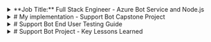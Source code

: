 <details>
  <summary>
**Job Title:** Full Stack Engineer - Azure Bot Service and Node.js
  </summary>
**Location:** Remote (USA)

**Employment Type:** Full-Time / Contract

**Overview:**
ACME Inc. is seeking a skilled Full Stack Engineer with expertise in Azure Bot Service and Node.js to join our dynamic team. The ideal candidate will have a strong background in developing scalable applications and integrating AI/ML services to enhance user experiences.

**Key Responsibilities:**

- Develop chatbots utilizing Azure Bot Service and Azure Cognitive Services for natural language understanding (NLU) and real-time user interaction in customer support applications.
  
- Design, develop, and maintain scalable applications using Node.js.
  
- Implement solutions on Azure Cloud, ensuring high availability and optimal performance.
  
- Integrate AI/ML services from Azure into applications to enhance functionality.
  
- Collaborate with cross-functional teams to define, design, and deliver new features.
  
- Optimize applications for maximum speed and scalability.
  
- Conduct code reviews and mentor junior developers.
  
- Troubleshoot and resolve production issues promptly.
  
- Stay informed about emerging technologies and industry trends to drive continuous improvement.

**Qualifications:**

- Bachelor’s degree in Computer Science, Engineering, or a related field.
  
- Minimum of 7 years of professional software development experience.
  
- Proficient in Node.js and its frameworks (e.g., Express, NestJS).
  
- Strong experience with Azure Cloud services (e.g., Azure Functions, Azure DevOps, Azure App Service).
  
- Familiarity with Azure AI/ML services (e.g., Azure Machine Learning, Cognitive Services).
  
- Solid understanding of RESTful APIs and microservices architecture.
  
- Experience with version control systems (e.g., Git).
  
- Excellent problem-solving skills and attention to detail.
  
- Strong communication skills with the ability to work effectively in a team-oriented environment.

**Preferred Skills:**

- Experience with front-end technologies (TypeScript, JavaScript).
  
- Knowledge of containerization and orchestration (e.g., Docker, Kubernetes).
  
- Understanding of CI/CD pipelines and best practices.

If you are passionate about technology and eager to contribute to innovative projects at ACME Inc., we encourage you to apply!
</details>

<details>
<summary>  # My implementation - Support Bot Capstone Project </summary>
## Intelligent Customer Service Automation

**Author:** Leeroy D'Souza  
**License:** MIT  
**Version:** 1.0.0

---

## Table of Contents

1. [Executive Summary](#1-executive-summary)
2. [System Architecture](#2-system-architecture)
3. [Technology Stack](#3-technology-stack)
4. [Implementation Guide](#4-implementation-guide)
5. [Project Structure](#5-project-structure)
6. [Testing Strategy](#6-testing-strategy)
7. [Deployment Guide](#7-deployment-guide)
8. [Maintenance and Monitoring](#8-maintenance-and-monitoring)
9. [Appendix: Terminology](#9-appendix-terminology)

---

## 1. Executive Summary

The Support Bot Capstone Project aims to create an intelligent customer service automation solution. This chatbot leverages natural language processing to understand and respond to user queries efficiently, providing 24/7 support and reducing the workload on human customer service representatives.

### 1.1 Project Goals
- Automate responses to common customer inquiries
- Reduce response time for user support requests
- Provide consistent and accurate information to users
- Scale customer support capabilities efficiently
- Integrate with existing customer service infrastructure

### 1.2 Key Features
- Natural language understanding and intent classification
- Multi-turn conversation handling
- Integration with knowledge base for accurate responses
- Conversation history tracking for context awareness
- Scalable architecture for handling multiple concurrent users

---

## 2. System Architecture

### 2.1 High-Level Architecture Diagram

```
[Client Layer]
    │
    ▼
[API Gateway]
    │
    ▼
[Application Layer]
    │
    ├─── NLP Service
    │
    ├─── Knowledge Base Service
    │
    ├─── Conversation Service
    │
    └─── History Service
    │
    ▼
[Data Layer]
    │
    ├─── MongoDB (Persistence)
    │
    └─── Redis (Caching)
```

### 2.2 Component Interaction
1. Client sends a message to the API Gateway
2. API Gateway routes the request to the Conversation Service
3. Conversation Service uses NLP Service for intent classification
4. Knowledge Base Service is queried for appropriate response
5. History Service logs the interaction
6. Response is sent back through the API Gateway to the client

---

## 3. Technology Stack

### 3.1 Core Technologies
- **Node.js & TypeScript**: Provides a robust, type-safe backend environment
- **Express.js**: Handles HTTP requests and API routing
- **MongoDB**: Stores conversation history and user data
- **Redis**: Manages session data and caches frequently accessed information
- **Natural.js**: Powers the natural language processing capabilities
- **Docker**: Ensures consistent deployment across different environments

### 3.2 Development Tools
- **Jest**: Used for unit and integration testing
- **ESLint**: Ensures code quality and consistency
- **Nodemon**: Facilitates rapid development with auto-reloading

---

## 4. Implementation Guide

### 4.1 Setting Up the Development Environment
1. Install Node.js and npm
2. Clone the repository
3. Install dependencies: `npm install`
4. Set up MongoDB and Redis locally or use Docker

### 4.2 Implementing Core Services
1. NLP Service
   - Implement intent classification using Natural.js
   - Train the classifier with sample data
2. Knowledge Base Service
   - Create a structured database of responses
   - Implement retrieval logic based on intents
3. Conversation Service
   - Handle multi-turn conversations
   - Integrate NLP and Knowledge Base services
4. History Service
   - Implement logging of user interactions
   - Provide retrieval methods for context awareness

### 4.3 API Development
1. Design RESTful API endpoints
2. Implement request handling and routing
3. Integrate services with API endpoints

### 4.4 Frontend Development
1. Create a simple chat interface
2. Implement real-time communication with the backend

---

## 5. Project Structure

```
support-bot-capstone/
│
├── src/
│   ├── bot/
│   │   └── supportBot.ts
│   ├── services/
│   │   ├── nlpService.ts
│   │   ├── knowledgeBaseService.ts
│   │   └── conversationHistoryService.ts
│   ├── utils/
│   │   └── intentClassifier.ts
│   ├── models/
│   │   └── message.ts
│   └── index.ts
│
├── tests/
│   └── services/
│       └── knowledgeBaseService.test.ts
│
├── scripts/
│   ├── show-mongodb-structure.js
│   └── show-redis-structure.js
│
├── web/
│   ├── public/
│   │   ├── css/
│   │   └── js/
│   └── views/
│       └── index.html
│
├── docker/
│   └── Dockerfile
│
├── config/
│   └── default.json
│
├── .env
├── docker-compose.yml
├── package.json
└── tsconfig.json
```

---

## 6. Testing Strategy

### 6.1 Unit Testing
- Implement unit tests for individual services and utilities
- Use Jest for test runner and assertion library

### 6.2 Integration Testing
- Test interaction between services
- Ensure proper data flow and state management

### 6.3 End-to-End Testing
- Simulate user interactions with the chatbot
- Verify correct responses and conversation flow

---

## 7. Deployment Guide

### 7.1 Docker Deployment
1. Build Docker images: `docker-compose build`
2. Start services: `docker-compose up`

### 7.2 Manual Deployment
1. Set up Node.js environment
2. Install MongoDB and Redis
3. Configure environment variables
4. Start the application: `npm start`

---

## 8. Maintenance and Monitoring

### 8.1 Logging
- Implement comprehensive logging throughout the application
- Use a centralized logging service for production

### 8.2 Performance Monitoring
- Monitor response times and resource usage
- Set up alerts for abnormal behavior

### 8.3 Continuous Improvement
- Regularly update the knowledge base
- Retrain the NLP model with new data

---

## 9. Appendix: Terminology

- **NLP**: Natural Language Processing
- **Intent Classification**: Determining the purpose or goal of a user's message
- **Knowledge Base**: A structured collection of information used to generate responses
- **Docker**: A platform for developing, shipping, and running applications in containers
- **MongoDB**: A document-oriented NoSQL database
- **Redis**: An in-memory data structure store, used as a database, cache, and message broker

---

This comprehensive guide provides a detailed overview of the Support Bot Capstone Project, covering its architecture, implementation, and maintenance. Junior developers can use this document as a roadmap for understanding and contributing to the project.
</details>
<details>
  <summary># Support Bot End User Testing Guide</summary>

Here's a step-by-step guide for testing the Support Bot application from an end user perspective:

## Prerequisites
1. Ensure MongoDB is running locally
2. Ensure Redis is running locally
3. Make sure the application is built and running

## Step 1: Start the Application
```bash
cd c:\Users\leero\source\repos\support-bot-capstone
npm run dev
```

## Step 2: Access the Chat Interface
1. Open your web browser
2. Navigate to http://localhost:3978
3. You should see the Customer Support Bot interface with a welcome message

## Step 3: Basic Conversation Testing
1. **Test basic greeting**
   - Type: "Hello"
   - Expected: Bot should respond with a greeting

2. **Test password reset intent**
   - Type: "I need to reset my password"
   - Expected: Bot should provide password reset instructions

3. **Test account creation intent**
   - Type: "How do I create an account?"
   - Expected: Bot should provide account creation information

4. **Test product information intent**
   - Type: "Tell me about your products"
   - Expected: Bot should provide product information

## Step 4: Test Error Handling
1. **Test empty message**
   - Send an empty message
   - Expected: Bot should ask for clarification

2. **Test very short message**
   - Type: "Hi"
   - Expected: Bot should ask for more details

3. **Test unknown intent**
   - Type: "xyzabc123"
   - Expected: Bot should respond that it doesn't understand

## Step 5: Test Multi-turn Conversation
1. **Start with a general question**
   - Type: "I have a problem with my order"
   - Expected: Bot should ask for more details

2. **Provide order details**
   - Type: "My order #12345 hasn't arrived"
   - Expected: Bot should acknowledge the order number and provide shipping information

## Step 6: Verify Conversation History
1. Run the MongoDB structure script to check if conversations are being saved:
```bash
cd c:\Users\leero\source\repos\support-bot-capstone
node scripts\show-mongodb-structure.js
```
2. Check for the "messages" collection and verify your conversation appears

## Step 7: Test Session Management
1. Close the browser and reopen it
2. Navigate back to http://localhost:3978
3. Start a new conversation
4. Run the Redis structure script to verify session data:
```bash
node scripts\show-redis-structure.js
```

## Common Issues and Troubleshooting
- If the bot doesn't respond, check the console for errors
- If MongoDB connection fails, ensure MongoDB is running on the default port
- If Redis connection fails, ensure Redis server is active

This testing guide covers the basic functionality of the Support Bot. Document any unexpected behaviors or issues encountered during testing.
</details>
<details>
  <summary># Support Bot Project - Key Lessons Learned</summary>

## Technical Insights
1. **Natural Language Processing**
   - Custom NLP implementation proved effective for basic intent classification
   - Training data quality significantly impacts response accuracy
   - Edge cases require careful handling and fallback mechanisms

2. **Database Architecture**
   - MongoDB works well for storing conversation history
   - Redis caching improved response times
   - Connection handling requires careful error management

3. **Testing Strategy**
   - Jest framework provided good coverage for service testing
   - More end-to-end testing would be beneficial
   - Edge case testing revealed important user interaction patterns

## Development Process Learnings
1. **Code Organization**
   - Modular service architecture improved maintainability
   - Separation of concerns between NLP, knowledge base, and chat services
   - TypeScript type safety caught many potential issues early

2. **Error Handling**
   - Robust error handling is crucial for chat applications
   - Graceful fallbacks improve user experience
   - Logging is essential for debugging and monitoring

3. **Performance Considerations**
   - Async operations need careful management
   - Database connection pooling is important
   - Response time optimization is crucial for chat experience

## Future Improvements
1. **Feature Enhancements**
   - Add conversation context awareness
   - Implement more sophisticated intent matching
   - Add user feedback mechanism

2. **Infrastructure**
   - Implement proper monitoring system
   - Add automated scaling capabilities
   - Improve deployment automation

3. **User Experience**
   - Add more varied responses
   - Implement better conversation flow
   - Add multi-language support

These lessons will be valuable for future chatbot development projects and similar applications.
</details>
